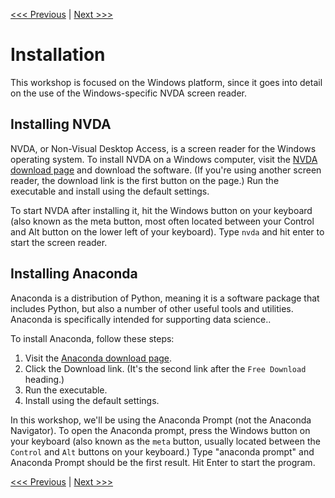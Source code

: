 [<<< Previous](../README.md) | [Next >>>](repl.md)

# Installation

This workshop is focused on the Windows platform, since it goes into detail on the use of the Windows-specific NVDA screen reader.

## Installing NVDA

NVDA, or Non-Visual Desktop Access, is a screen reader for the Windows operating system. To install NVDA on a Windows computer, visit the [NVDA download page](https://www.nvaccess.org/download/) and download the software. (If you're using another screen reader, the download link is the first button on the page.) Run the executable and install using the default settings.

To start NVDA after installing it, hit the Windows button on your keyboard (also known as the meta button, most often located between your Control and Alt button on the lower left of your keyboard). Type `nvda` and hit enter to start the screen reader.

## Installing Anaconda

Anaconda is a distribution of Python, meaning it is a software package that includes Python, but also a number of other useful tools and utilities. Anaconda is specifically intended for supporting data science..

To install Anaconda, follow these steps:

1. Visit the [Anaconda download page](https://www.anaconda.com/download/).
2. Click the Download link. (It's the second link after the `Free Download` heading.)
3. Run the executable.
4. Install using the default settings.

In this workshop, we'll be using the Anaconda Prompt (not the Anaconda Navigator). To open the Anaconda prompt, press the Windows button on your keyboard (also known as the `meta` button, usually located between the `Control` and `Alt` buttons on your keyboard.) Type "anaconda prompt" and Anaconda Prompt should be the first result. Hit Enter to start the program.

[<<< Previous](../README.md) | [Next >>>](repl.md)
